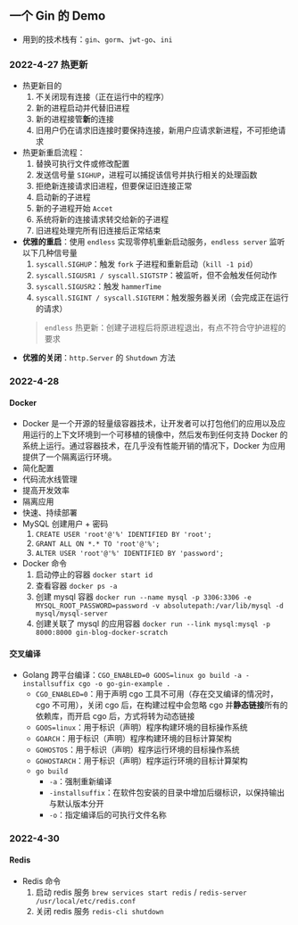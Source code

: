 ## 一个 Gin 的 Demo

- 用到的技术栈有：`gin`、`gorm`、`jwt-go`、`ini`

### 2022-4-27 热更新

- 热更新目的
  1. 不关闭现有连接（正在运行中的程序）
  2. 新的进程启动并代替旧进程
  3. 新的进程接管**新**的连接
  4. 旧用户仍在请求旧连接时要保持连接，新用户应请求新进程，不可拒绝请求
- 热更新重启流程：
  1. 替换可执行文件或修改配置
  2. 发送信号量 `SIGHUP`，进程可以捕捉该信号并执行相关的处理函数
  3. 拒绝新连接请求旧进程，但要保证旧连接正常
  4. 启动新的子进程
  5. 新的子进程开始 `Accet`
  6. 系统将新的连接请求转交给新的子进程
  7. 旧进程处理完所有旧连接后正常结束 
- **优雅的重启**：使用 `endless` 实现零停机重新启动服务，`endless server` 监听以下几种信号量
  1. `syscall.SIGHUP`：触发 `fork` 子进程和重新启动（`kill -1 pid`）
  2. `syscall.SIGUSR1 / syscall.SIGTSTP`：被监听，但不会触发任何动作
  3. `syscall.SIGUSR2`：触发 `hammerTime`
  4. `syscall.SIGINT / syscall.SIGTERM`：触发服务器关闭（会完成正在运行的请求）
  > `endless` 热更新：创建子进程后将原进程退出，有点不符合守护进程的要求
- **优雅的关闭**：`http.Server` 的 `Shutdown` 方法
  
### 2022-4-28 
#### Docker
-  Docker 是一个开源的轻量级容器技术，让开发者可以打包他们的应用以及应用运行的上下文环境到一个可移植的镜像中，然后发布到任何支持 Docker 的系统上运行。通过容器技术，在几乎没有性能开销的情况下，Docker 为应用提供了一个隔离运行环境。
  - 简化配置
  - 代码流水线管理
  - 提高开发效率
  - 隔离应用
  - 快速、持续部署
- MySQL 创建用户 + 密码
  1. `CREATE USER 'root'@'%' IDENTIFIED BY 'root';`
  2. `GRANT ALL ON *.* TO 'root'@'%';`
  3. `ALTER USER 'root'@'%' IDENTIFIED BY 'password';`
- Docker 命令
  1. 启动停止的容器 `docker start id`
  2. 查看容器 `docker ps -a`
  3. 创建 mysql 容器 `docker run --name mysql -p 3306:3306 -e MYSQL_ROOT_PASSWORD=password -v absolutepath:/var/lib/mysql -d mysql/mysql-server`
  4. 创建关联了 mysql 的应用容器 `docker run --link mysql:mysql -p 8000:8000 gin-blog-docker-scratch`

#### 交叉编译
- Golang 跨平台编译：`CGO_ENABLED=0 GOOS=linux go build -a -installsuffix cgo -o go-gin-example .`
  - `CGO_ENABLED=0`：用于声明 cgo 工具不可用（存在交叉编译的情况时，cgo 不可用），关闭 cgo 后，在构建过程中会忽略 cgo 并**静态链接**所有的依赖库，而开启 cgo 后，方式将转为动态链接
  - `GOOS=linux`：用于标识（声明）程序构建环境的目标操作系统
  - `GOARCH`：用于标识（声明）程序构建环境的目标计算架构
  - `GOHOSTOS`：用于标识（声明）程序运行环境的目标操作系统
  - `GOHOSTARCH`：用于标识（声明）程序运行环境的目标计算架构
  - `go build`
    - `-a`：强制重新编译
    - `-installsuffix`：在软件包安装的目录中增加后缀标识，以保持输出与默认版本分开
    - `-o`：指定编译后的可执行文件名称

### 2022-4-30
#### Redis
- Redis 命令
  1. 启动 redis 服务 `brew services start redis` / `redis-server /usr/local/etc/redis.conf`
  2. 关闭 redis 服务 `redis-cli shutdown`